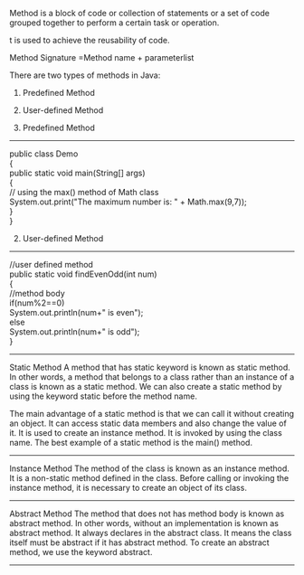 Method is a block of code or collection of statements or a set of code grouped together to perform a certain task or operation.

t is used to achieve the reusability of code.


Method Signature =Method name + parameterlist


There are two types of methods in Java:
1. Predefined Method
2. User-defined Method


1. Predefined Method
-----------------------------------------------
public class Demo   
{  
public static void main(String[] args)   
{  
// using the max() method of Math class  
System.out.print("The maximum number is: " + Math.max(9,7));  
}  
}  


2. User-defined Method
---------------------------------------
//user defined method  
public static void findEvenOdd(int num)  
{  
//method body  
if(num%2==0)   
System.out.println(num+" is even");   
else   
System.out.println(num+" is odd");  
}  


--------------------------------------------------------------------------

Static Method
A method that has static keyword is known as static method. In other words, a method that belongs to a class rather than an instance of a class is known as a static method. We can also create a static method by using the keyword static before the method name.

The main advantage of a static method is that we can call it without creating an object. It can access static data members and also change the value of it. It is used to create an instance method. It is invoked by using the class name. The best example of a static method is the main() method.


--------------------------------------------------------------------------
Instance Method
The method of the class is known as an instance method. It is a non-static method defined in the class. Before calling or invoking the instance method, it is necessary to create an object of its class.




--------------------------------------------------------------------------

Abstract Method
The method that does not has method body is known as abstract method. In other words, without an implementation is known as abstract method. It always declares in the abstract class. It means the class itself must be abstract if it has abstract method. To create an abstract method, we use the keyword abstract.





--------------------------------------------------------------------------






























